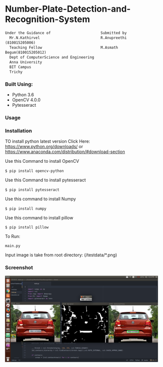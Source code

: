 # Number-Plate-Detection-and-Recognition-System
`````
Under the Guidance of                       Submitted by
  Mr.N.Kathirvel                            R.Anupreethi  (810015205006)
  Teaching Fellow                           M.Asmath Begum(810015205012)
  Dept of ComputerScience and Engineering
  Anna University
  BIT Campus
  Trichy
`````
### Built Using:
* Python 3.6
* OpenCV 4.0.0
* Pytesseract 
### Usage
### Installation
TO install python latest version Click Here: https://www.python.org/downloads/ or https://www.anaconda.com/distribution/#download-section

Use this Command to install OpenCV

``
$ pip install opencv-python
``

Use this Command to install pytesseract

``
$ pip install pytesseract
``

Use this command to install Numpy

``
$ pip install numpy
``

Use this command to install pillow

````
$ pip install pillow
````
To Run:
````
main.py
````
Input image is take from root directory: (/testdata/*.png) 
### Screenshot
![Screenshot](/SS1.png)

